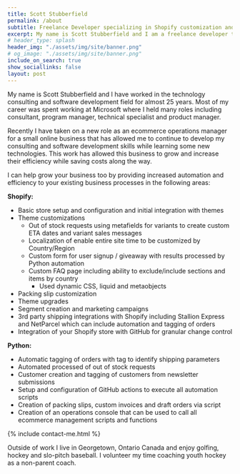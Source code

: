 ```yaml
---
title: Scott Stubberfield
permalink: /about
subtitle: Freelance Developer specializing in Shopify customization and Python automation.
excerpt: My name is Scott Stubberfield and I am a freelance developer that can provide Shopify store setup, theme customization and Python script automation for customers.
# header_type: splash
header_img: "./assets/img/site/banner.png"
# og_image: "./assets/img/site/banner.png"
include_on_search: true
show_sociallinks: false
layout: post
---
```

My name is Scott Stubberfield and I have worked in the technology consulting and software development field for almost 25 years. Most of my career was spent working at Microsoft where I held many roles including consultant, program manager, technical specialist and product manager. 

Recently I have taken on a new role as an ecommerce operations manager for a small online business that has allowed me to continue to develop my consulting and software development skills while learning some new technologies. This work has allowed this business to grow and increase their efficiency while saving costs along the way.

I can help grow your business too by providing increased automation and efficiency to your existing business processes in the following areas:

**Shopify:**
* Basic store setup and configuration and initial integration with themes
* Theme customizations
    * Out of stock requests using metafields for variants to create custom ETA dates and variant sales messages
    * Localization of enable entire site time to be customized by Country/Region
    * Custom form for user signup / giveaway with results processed by Python automation
    * Custom FAQ page including ability to exclude/include sections and items by country
        * Used dynamic CSS, liquid and metaobjects
* Packing slip customization
* Theme upgrades
* Segment creation and marketing campaigns
* 3rd party shipping integrations with Shopify including Stallion Express and NetParcel which can include automation and tagging of orders
* Integration of your Shopify store with GitHub for granular change control

**Python:**

* Automatic tagging of orders with tag to identify shipping parameters
* Automated processed of out of stock requests
* Customer creation and tagging of customers from newsletter submissions
* Setup and configuration of GitHub actions to execute all automation scripts
* Creation of packing slips, custom invoices and draft orders via script
* Creation of an operations console that can be used to call all ecommerce management scripts and functions

{% include contact-me.html %}

Outside of work I live in Georgetown, Ontario Canada and enjoy golfing, hockey and slo-pitch baseball. I volunteer my time coaching youth hockey as a non-parent coach. 

